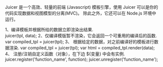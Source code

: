 Juicer 是一个高效、轻量的前端 (Javascript) 模板引擎，使用 Juicer 可以是你的代码实现数据和视图模型的分离(MVC)。 除此之外，它还可以在 Node.js 环境中运行。

1、编译模板并根据所给的数据立即渲染出结果.  
     juicer(tpl, data);
2、仅编译模版暂不渲染，它会返回一个可重用的编译后的函数.
     var compiled_tpl = juicer(tpl);
3、 根据给定的数据，对之前编译好的模板进行数据渲染.
     var compiled_tpl = juicer(tpl);
     var html = compiled_tpl.render(data);
4、 注册/注销自定义函数（对象），在下边 ${变量} 中会有实例.
     juicer.register('function_name', function);
     juicer.unregister('function_name');